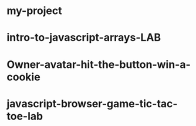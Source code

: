 # my-project
# intro-to-javascript-arrays-LAB
# Owner-avatar-hit-the-button-win-a-cookie
# javascript-browser-game-tic-tac-toe-lab
